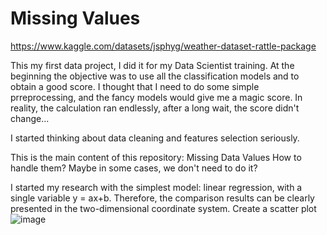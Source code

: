 # Missing Values
https://www.kaggle.com/datasets/jsphyg/weather-dataset-rattle-package

This my first data project, I did it for my Data Scientist training. At the beginning the objective was to use all the classification models and to obtain a good score. I thought that I need to do some simple prreprocessing, and the fancy models would give me a magic score. In reality, the calculation ran endlessly, after a long wait, the score didn't change...

I started thinking about data cleaning and features selection seriously. 

This is the main content of this repository:
Missing Data Values
   How to handle them?
   Maybe in some cases, we don't need to do it?
 
I started my research with the simplest model: linear regression, with a single variable y = ax+b. Therefore, the comparison results can be clearly presented in the two-dimensional coordinate system.
Create a scatter plot  
![image](https://github.com/JingYi-27/Missing-values/commit/c25d412499350c90036364eabef53946b200c0d5)

